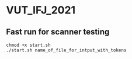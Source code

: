# VUT_IFJ_2021

## Fast run for scanner testing
```
chmod +x start.sh
./start.sh name_of_file_for_intput_with_tokens
```
